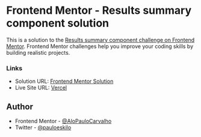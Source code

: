 # Frontend Mentor - Results summary component solution

This is a solution to the [Results summary component challenge on Frontend Mentor](https://www.frontendmentor.io/challenges/results-summary-component-CE_K6s0maV). Frontend Mentor challenges help you improve your coding skills by building realistic projects. 

### Links

- Solution URL: [Frontend Mentor Solution](https://www.frontendmentor.io/solutions/results-summary-component-solution-ziO7XZVUfC)
- Live Site URL: [Vercel](https://frontend-mentor-results-summary-component-one.vercel.app/)

## Author

- Frontend Mentor - [@AloPauloCarvalho](https://www.frontendmentor.io/profile/AloPauloCarvalho)
- Twitter - [@pauloeskilo](https://www.twitter.com/pauloeskilo)